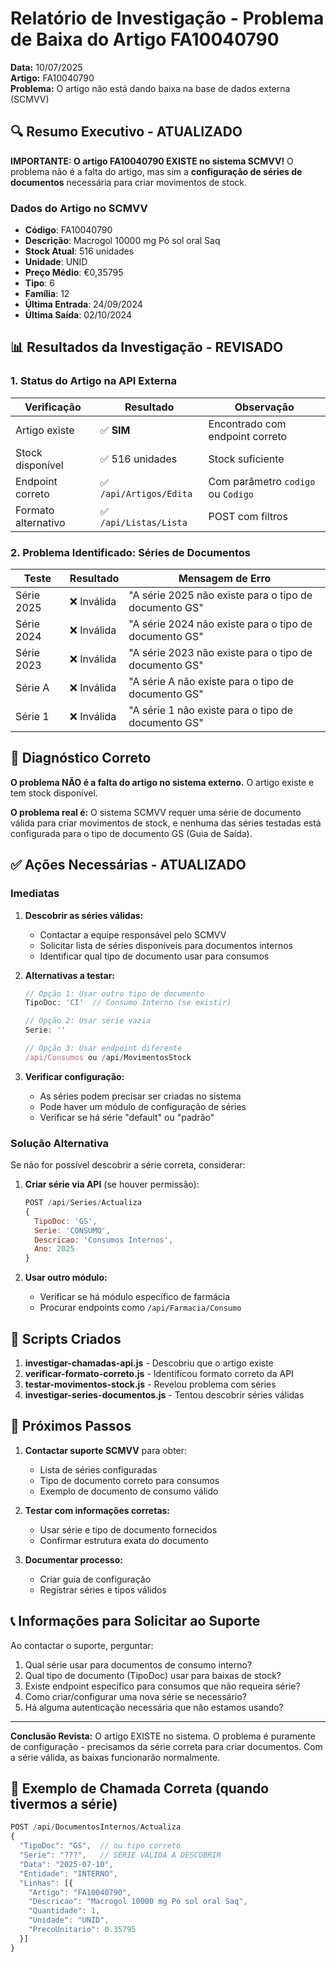 # Relatório de Investigação - Problema de Baixa do Artigo FA10040790

**Data:** 10/07/2025  
**Artigo:** FA10040790  
**Problema:** O artigo não está dando baixa na base de dados externa (SCMVV)

## 🔍 Resumo Executivo - ATUALIZADO

**IMPORTANTE: O artigo FA10040790 EXISTE no sistema SCMVV!** O problema não é a falta do artigo, mas sim a **configuração de séries de documentos** necessária para criar movimentos de stock.

### Dados do Artigo no SCMVV

- **Código**: FA10040790
- **Descrição**: Macrogol 10000 mg Pó sol oral Saq
- **Stock Atual**: 516 unidades
- **Unidade**: UNID
- **Preço Médio**: €0,35795
- **Tipo**: 6
- **Família**: 12
- **Última Entrada**: 24/09/2024
- **Última Saída**: 02/10/2024

## 📊 Resultados da Investigação - REVISADO

### 1. Status do Artigo na API Externa

| Verificação | Resultado | Observação |
|-------------|-----------|------------|
| Artigo existe | ✅ **SIM** | Encontrado com endpoint correto |
| Stock disponível | ✅ 516 unidades | Stock suficiente |
| Endpoint correto | ✅ `/api/Artigos/Edita` | Com parâmetro `codigo` ou `Codigo` |
| Formato alternativo | ✅ `/api/Listas/Lista` | POST com filtros |

### 2. Problema Identificado: Séries de Documentos

| Teste | Resultado | Mensagem de Erro |
|-------|-----------|------------------|
| Série 2025 | ❌ Inválida | "A série 2025 não existe para o tipo de documento GS" |
| Série 2024 | ❌ Inválida | "A série 2024 não existe para o tipo de documento GS" |
| Série 2023 | ❌ Inválida | "A série 2023 não existe para o tipo de documento GS" |
| Série A | ❌ Inválida | "A série A não existe para o tipo de documento GS" |
| Série 1 | ❌ Inválida | "A série 1 não existe para o tipo de documento GS" |

## 🚨 Diagnóstico Correto

**O problema NÃO é a falta do artigo no sistema externo.** O artigo existe e tem stock disponível.

**O problema real é:** O sistema SCMVV requer uma série de documento válida para criar movimentos de stock, e nenhuma das séries testadas está configurada para o tipo de documento GS (Guia de Saída).

## ✅ Ações Necessárias - ATUALIZADO

### Imediatas

1. **Descobrir as séries válidas:**
   - Contactar a equipe responsável pelo SCMVV
   - Solicitar lista de séries disponíveis para documentos internos
   - Identificar qual tipo de documento usar para consumos

2. **Alternativas a testar:**

   ```javascript
   // Opção 1: Usar outro tipo de documento
   TipoDoc: 'CI'  // Consumo Interno (se existir)
   
   // Opção 2: Usar série vazia
   Serie: ''
   
   // Opção 3: Usar endpoint diferente
   /api/Consumos ou /api/MovimentosStock
   ```

3. **Verificar configuração:**
   - As séries podem precisar ser criadas no sistema
   - Pode haver um módulo de configuração de séries
   - Verificar se há série "default" ou "padrão"

### Solução Alternativa

Se não for possível descobrir a série correta, considerar:

1. **Criar série via API** (se houver permissão):

   ```javascript
   POST /api/Series/Actualiza
   {
     TipoDoc: 'GS',
     Serie: 'CONSUMO',
     Descricao: 'Consumos Internos',
     Ano: 2025
   }
   ```

2. **Usar outro módulo:**
   - Verificar se há módulo específico de farmácia
   - Procurar endpoints como `/api/Farmacia/Consumo`

## 📝 Scripts Criados

1. **investigar-chamadas-api.js** - Descobriu que o artigo existe
2. **verificar-formato-correto.js** - Identificou formato correto da API
3. **testar-movimentos-stock.js** - Revelou problema com séries
4. **investigar-series-documentos.js** - Tentou descobrir séries válidas

## 🔧 Próximos Passos

1. **Contactar suporte SCMVV** para obter:
   - Lista de séries configuradas
   - Tipo de documento correto para consumos
   - Exemplo de documento de consumo válido

2. **Testar com informações corretas:**
   - Usar série e tipo de documento fornecidos
   - Confirmar estrutura exata do documento

3. **Documentar processo:**
   - Criar guia de configuração
   - Registrar séries e tipos válidos

## 📞 Informações para Solicitar ao Suporte

Ao contactar o suporte, perguntar:

1. Qual série usar para documentos de consumo interno?
2. Qual tipo de documento (TipoDoc) usar para baixas de stock?
3. Existe endpoint específico para consumos que não requeira série?
4. Como criar/configurar uma nova série se necessário?
5. Há alguma autenticação necessária que não estamos usando?

---

**Conclusão Revista:** O artigo EXISTE no sistema. O problema é puramente de configuração - precisamos da série correta para criar documentos. Com a série válida, as baixas funcionarão normalmente.

## 🎯 Exemplo de Chamada Correta (quando tivermos a série)

```javascript
POST /api/DocumentosInternos/Actualiza
{
  "TipoDoc": "GS",  // ou tipo correto
  "Serie": "???",   // SÉRIE VÁLIDA A DESCOBRIR
  "Data": "2025-07-10",
  "Entidade": "INTERNO",
  "Linhas": [{
    "Artigo": "FA10040790",
    "Descricao": "Macrogol 10000 mg Pó sol oral Saq",
    "Quantidade": 1,
    "Unidade": "UNID",
    "PrecoUnitario": 0.35795
  }]
}
```

